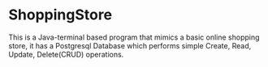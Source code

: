 # ShoppingStore

This is a Java-terminal based program that mimics a basic online shopping
store, it has a Postgresql Database which performs simple Create, Read, Update, Delete(CRUD) operations.

